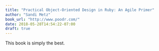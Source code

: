 ```yaml
---
title: "Practical Object-Oriented Design in Ruby: An Agile Primer"
author: "Sandi Metz"
book_url: "http://www.poodr.com/"
date: 2018-05-28T14:54:22-07:00
draft: true
---
```


This book is simply the best.
